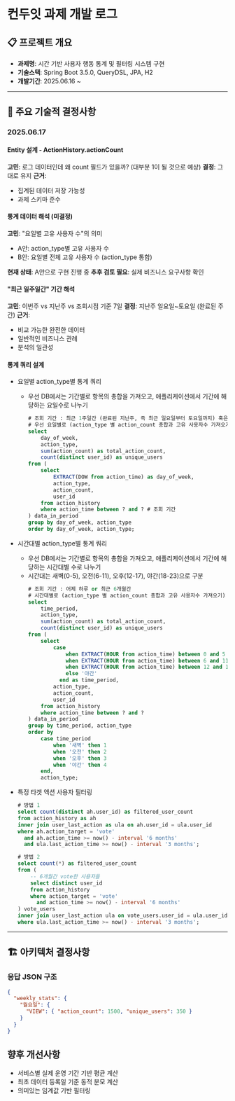 # 컨두잇 과제 개발 로그

## 📋 프로젝트 개요
- **과제명**: 시간 기반 사용자 행동 통계 및 필터링 시스템 구현
- **기술스택**: Spring Boot 3.5.0, QueryDSL, JPA, H2
- **개발기간**: 2025.06.16 ~

---

## 🤔 주요 기술적 결정사항

### 2025.06.17

#### Entity 설계 - ActionHistory.actionCount
**고민**: 로그 데이터인데 왜 count 필드가 있을까? (대부분 1이 될 것으로 예상)
**결정**: 그대로 유지
**근거**:
- 집계된 데이터 저장 가능성
- 과제 스키마 준수

#### 통계 데이터 해석 (미결정)
**고민**: "요일별 고유 사용자 수"의 의미
- A안: action_type별 고유 사용자 수
- B안: 요일별 전체 고유 사용자 수 (action_type 통합)

**현재 상태**: A안으로 구현 진행 중
**추후 검토 필요**: 실제 비즈니스 요구사항 확인

#### "최근 일주일간" 기간 해석
**고민**: 이번주 vs 지난주 vs 조회시점 기준 7일
**결정**: 지난주 일요일~토요일 (완료된 주간)
**근거**:
- 비교 가능한 완전한 데이터
- 일반적인 비즈니스 관례
- 분석의 일관성

#### 통계 쿼리 설계
- 요일별 action_type별 통계 쿼리
  - 우선 DB에서는 기간별로 항목의 총합을 가져오고, 애플리케이션에서 기간에 해당하는 요일수로 나누기
    ```sql
    # 조회 기간 : 최근 1주일간 (완료된 지난주, 즉 최근 일요일부터 토요일까지) 혹은 6개월
    # 우선 요일별로 (action_type 별 action_count 총합과 고유 사용자수 가져오기)
    select 
        day_of_week,
        action_type,
        sum(action_count) as total_action_count,
        count(distinct user_id) as unique_users
    from (
        select 
            EXTRACT(DOW from action_time) as day_of_week,
            action_type,
            action_count,
            user_id
        from action_history
        where action_time between ? and ? # 조회 기간
    ) data_in_period
    group by day_of_week, action_type
    order by day_of_week, action_type;
    ```
- 시간대별 action_type별 통계 쿼리
  - 우선 DB에서는 기간별로 항목의 총합을 가져오고, 애플리케이션에서 기간에 해당하는 시간대별 수로 나누기
  - 시간대는 새벽(0-5), 오전(6-11), 오후(12-17), 야간(18-23)으로 구분
    ```sql
    # 조회 기간 : 어제 하루 or 최근 6개월간
    # 시간대별로 (action_type 별 action_count 총합과 고유 사용자수 가져오기)
    select 
        time_period,
        action_type,
        sum(action_count) as total_action_count,
        count(distinct user_id) as unique_users
    from (
        select 
            case 
                when EXTRACT(HOUR from action_time) between 0 and 5 then '새벽'
                when EXTRACT(HOUR from action_time) between 6 and 11 then '오전'
                when EXTRACT(HOUR from action_time) between 12 and 17 then '오후'
                else '야간'
              end as time_period,
            action_type,
            action_count,
            user_id
        from action_history
        where action_time between ? and ?
    ) data_in_period
    group by time_period, action_type
    order by 
        case time_period 
            when '새벽' then 1
            when '오전' then 2  
            when '오후' then 3
            when '야간' then 4
        end,
        action_type;
    ```

- 특정 타겟 액션 사용자 필터링
  ```sql
  # 방법 1
  select count(distinct ah.user_id) as filtered_user_count
  from action_history as ah
  inner join user_last_action as ula on ah.user_id = ula.user_id
  where ah.action_target = 'vote' 
    and ah.action_time >= now() - interval '6 months'
    and ula.last_action_time >= now() - interval '3 months';
  
  # 방법 2
  select count(*) as filtered_user_count
  from (
      -- 6개월간 vote한 사용자들
      select distinct user_id 
      from action_history 
      where action_target = 'vote' 
        and action_time >= now() - interval '6 months'
  ) vote_users
  inner join user_last_action ula on vote_users.user_id = ula.user_id
  where ula.last_action_time >= now() - interval '3 months';
  ```
---

## 🏗️ 아키텍처 결정사항

### 응답 JSON 구조
```json
{
  "weekly_stats": {
    "월요일": {
      "VIEW": { "action_count": 1500, "unique_users": 350 }
    }
  }
}
```
## 향후 개선사항
- 서비스별 실제 운영 기간 기반 평균 계산
- 최초 데이터 등록일 기준 동적 분모 계산
- 의미있는 임계값 기반 필터링


